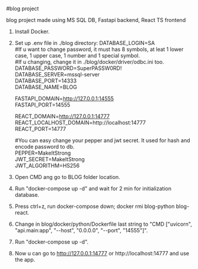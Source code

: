 #blog project

blog project made using MS SQL DB, Fastapi backend, React TS frontend

1. Install Docker.
2. Set up .env file in ./blog directory:
    DATABASE_LOGIN=SA <br />
    #If u want to change password, it must has 8 symbols, at leat 1 lower case, 1 upper case, 1 number and 1 special symbol. <br />
    #If u changing, change it in ./blog/docker/driver/odbc.ini too. <br />
    DATABASE_PASSWORD=SuperPASSW0RD! <br />
    DATABASE_SERVER=mssql-server <br />
    DATABASE_PORT=14333 <br />
    DATABASE_NAME=BLOG <br />

    FASTAPI_DOMAIN=http://127.0.0.1:14555 <br />
    FASTAPI_PORT=14555 <br />

    REACT_DOMAIN=http://127.0.0.1:14777 <br />
    REACT_LOCALHOST_DOMAIN=http://localhost:14777 <br />
    REACT_PORT=14777 <br />

    #You can easy change your pepper and jwt secret. It used for hash and encode password to db. <br /> 
    PEPPER=MakeItStrong <br />
    JWT_SECRET=MakeItStrong <br />
    JWT_ALGORITHM=HS256 <br />
3. Open CMD ang go to BLOG folder location.
4. Run "docker-compose up -d" and wait for 2 min for initialization database.
5. Press ctrl+z, run docker-compose down; docker rmi blog-python blog-react.
6. Change in blog/docker/python/Dockerfile last string to "CMD ["uvicorn", "api.main:app", "--host", "0.0.0.0", "--port", "14555"]".
7. Run "docker-compose up -d".
8. Now u can go to http://127.0.0.1:14777 or http://localhost:14777 and use the app.